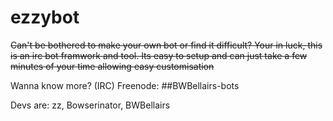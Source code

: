 # ezzybot

~~Can't be bothered to make your own bot or find it difficult?
Your in luck, this is an irc bot framwork and tool.
Its easy to setup and can just take a few minutes of your time allowing easy customisation~~

Wanna know more? (IRC) Freenode: ##BWBellairs-bots

Devs are: zz, Bowserinator, BWBellairs
